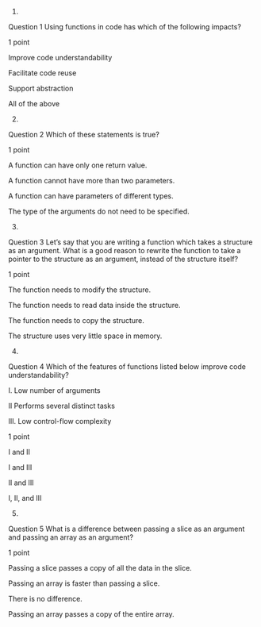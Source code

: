 1.
Question 1
Using functions in code
has which of the following impacts?

1 point

Improve code
understandability    


Facilitate code reuse


Support abstraction


All of the above

2.
Question 2
Which of these statements is true?

1 point

A function can have only one return value.


A function cannot have more than two parameters.


A function can have parameters of different types.


The type of the arguments do not need to be specified.

3.
Question 3
Let’s say that you are writing a function
which takes a structure as an argument. What is a good reason to rewrite the
function to take a pointer to the structure as an argument, instead of the
structure itself?

1 point

The function needs to
modify the structure.


The function needs to
read data inside the structure.


The function needs to
copy the structure.


The structure uses very little space in memory.  

4.
Question 4
Which of the features of functions listed below improve code understandability?

I. Low number of arguments

II Performs several distinct tasks

III. Low control-flow complexity

1 point

I and II


I and III


II and III


I, II, and III

5.
Question 5
What is a difference
between passing a slice as an argument and passing an array as an argument?

1 point

Passing a slice passes a
copy of all the data in the slice.


Passing an array is faster than passing a
slice.


There is no difference.


Passing an array passes a copy of the entire
array.

